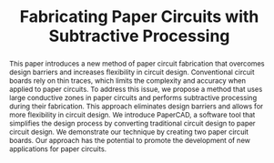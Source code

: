 ---
number: 6
title: "Fabricating Paper Circuits with Subtractive Processing"

author0_name: Ruhan Yang
author0_affiliation: University of Colorado Boulder

author1_name: Krithik Ranjan
author1_affiliation: University of Colorado Boulder

author2_name: Ellen Do
author2_affiliation: University of Colorado Boulder


abstract: "This paper introduces a new method of paper circuit fabrication that overcomes design barriers and increases flexibility in circuit design. Conventional circuit boards rely on thin traces, which limits the complexity and accuracy when applied to paper circuits. To address this issue, we propose a method that uses large conductive zones in paper circuits and performs subtractive processing during their fabrication. This approach eliminates design barriers and allows for more flexibility in circuit design. We introduce PaperCAD, a software tool that simplifies the design process by converting traditional circuit design to paper circuit design. We demonstrate our technique by creating two paper circuit boards. Our approach has the potential to promote the development of new applications for paper circuits."

pdf: electrofab23-final6.pdf
---